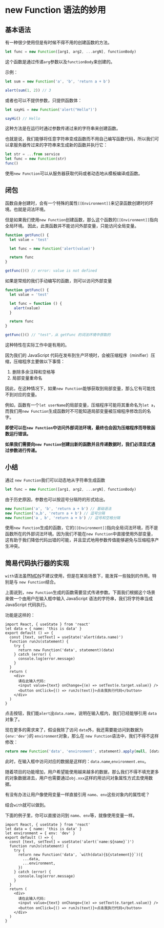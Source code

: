 # new Function 语法的妙用

## 基本语法

有一种很少使用但是有时候不得不用的创建函数的方法。

```js
let func = new Function([arg1, arg2, ...argN], functionBody)
```

这个函数是通过传递`arg`参数以及`functionBody`来创建的。

示例：

```js
let sum = new Function('a', 'b', 'return a + b')

alert(sum(1, 2)) // 3
```

或者也可以不提供参数，只提供函数体：

```js
let sayHi = new Function('alert("Hello")')

sayHi() // Hello
```

这种方法是在运行时通过参数传递过来的字符串来创建函数。

也就是说，我们能够将任意字符串变成函数而不用自己编写函数代码，所以我们可以拿服务器传过来的字符串来生成新的函数并执行它：

```js
let str = ...from service
let func = new Function(str)
func()
```

使用`new Function`可以从服务器获取代码或者动态地从模板编译成函数。

## 闭包

函数自身创建时，会有一个特殊的属性`[[Environment]]`来记录函数创建时的环境。也就是词法环境。

但是如果我们使用`new Function`创建函数，那么这个函数的`[[Environment]]`指向全局环境。
因此，此类函数并不能访问外部变量，只能访问全局变量。

```js
function getFunc() {
  let value = 'test'

  let func = new Function('alert(value)')

  return func
}

getFunc()() // error: value is not defined
```

如果是常规的我们手动编写的函数，则可以访问外部变量

```js
function getFunc() {
  let value = 'test'

  let func = function () {
    alert(value)
  }

  return func
}

getFunc()() // "test"，从 getFunc 的词法环境中获取的
```

这种特性在实际工作中是有用的。

因为我们的 JavaScript 代码在发布到生产环境时，会被压缩程序（minifier）压缩，压缩程序主要做以下事情：

1. 删除多余注释和空格等
2. 局部变量重命名

因此，在这种情况下，如果`new Function`能够获取到局部变量，那么它有可能找不到对应的变量。

例如，函数有一个`let userName`的局部变量，压缩程序可能将其重命名为`let a`，而我们用`new Function`生成函数时不可能知道局部变量被压缩程序修改后的名字。

**即使可以在`new Function`中访问外部词法环境，最终也会因为压缩程序而导致函数运行错误。**

**如果我们需要向`new Function`创建出新的函数并且传递数据时，我们必须显式通过参数进行传递。**

## 小结

通过 `new Function`我们可以动态地从字符串生成函数

```js
let func = new Function([arg1, arg2, ...argN], functionBody)
```

由于历史原因，参数也可以按逗号分隔符的形式给出。

```js
new Function('a', 'b', 'return a + b') // 基础语法
new Function('a,b', 'return a + b') // 逗号分隔
new Function('a , b', 'return a + b') // 逗号和空格分隔
```

使用`new Function`生成的函数，它的`[[Environment]]`指向全局词法环境，而不是函数所在的外部词法环境。因为我们不能在`new Function`中直接使用外部变量，这有助于我们降低代码出错的可能，并且显式地用参数传值能够避免与压缩程序产生冲突。

## 简易代码执行器的实现

`with`语法虽然[MDN](https://developer.mozilla.org/zh-CN/docs/Web/JavaScript/Reference/Statements/with)不建议使用，但是在某些场景下，能发挥一些独到的作用。特别是与 `new Function`结合。

上面说到，`new Function`生成的函数需要显式传递参数。下面我们根据这个场景来做一个由用户在输入框中输入 JavaScript 语法的字符串，我们将字符串当成 JavaScript 代码执行。

功能是这样的：

```tsx
import React, { useState } from 'react'
let data = { name: 'this is data' }
export default () => {
  const [text, setText] = useState('alert(data.name)')
  function runJs(statement) {
    try {
      return new Function('data', statement)(data)
    } catch (error) {
      console.log(error.message)
    }
  }
  return (
    <div>
      请在此输入代码:
      <input value={text} onChange={(e) => setText(e.target.value)} />
      <button onClick={() => runJs(text)}>点击我执行代码</button>
    </div>
  )
}
```

点击按钮，我们能`alert`出`data.name`，说明在输入框内，我们已经能够引用 `data` 对象了。

现在更多的需求来了，假设我除了访问 `data`外，我还需要能访问到数据为`{env:'dev'}`的 `environment`对象，那么在 `new Function`语法中，我们不得不这样修改：

```js
return new Function('data', 'environment', statement).apply(null, [data, environment])
```

此时，在输入框中访问对应的数据是这样的：`data.name`,`environment.env`。

随着项目的功能增加，用户希望能使用越来越多的数据，那么我们不得不填充更多的对象数据进去，用户也需要通过`obj.xxx`这样的用访问对象属性方式去使用数据。

有没有办法让用户像使用变量一样直接引用 `name`、`env`这些对象内的属性呢？

结合`with`就可以做到。

下面的例子里，你可以直接访问到 `name`、`env`等，就像使用变量一样。

```tsx
import React, { useState } from 'react'
let data = { name: 'this is data' }
let environment = { env: 'dev' }
export default () => {
  const [text, setText] = useState('alert(`name:${name}`)')
  function runJs(statement) {
    try {
      return new Function('data', `with(data){${statement}}`)({
        ...data,
        ...environment,
      })
    } catch (error) {
      console.log(error.message)
    }
  }
  return (
    <div>
      请在此输入代码:
      <input value={text} onChange={(e) => setText(e.target.value)} />
      <button onClick={() => runJs(text)}>点击我执行代码</button>
    </div>
  )
}
```
